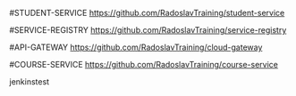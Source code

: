 
#STUDENT-SERVICE
https://github.com/RadoslavTraining/student-service

#SERVICE-REGISTRY
https://github.com/RadoslavTraining/service-registry

#API-GATEWAY
https://github.com/RadoslavTraining/cloud-gateway

#COURSE-SERVICE
https://github.com/RadoslavTraining/course-service

jenkinstest
